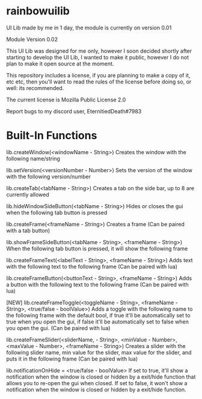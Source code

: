 # rainbowuilib
UI Lib made by me in 1 day, the module is currently on version 0.01

Module Version 0.02

This UI Lib was designed for me only, however I soon decided shortly after starting to develop the UI Lib, I wanted to make it public, however I do not plan to make it
open source at the moment.

This repository includes a license, if you are planning to make a copy of it, etc etc, then you'll want to read the rules of the license before doing so, or well: its
recommended.

The current license is Mozilla Public License 2.0

Report bugs to my discord user, EternitiedDeath#7983

# Built-In Functions 
lib.createWindow(<windowName - String>) Creates the window with the following name/string
  
lib.setVersion(<versionNumber - Number>) Sets the version of the window with the following version/number
  
lib.createTab(<tabName - String>) Creates a tab on the side bar, up to 8 are currently allowed
  
lib.hideWindowSideButton(<tabName - String>) Hides or closes the gui when the following tab button is pressed
  
lib.createFrame(<frameName - String>) Creates a frame (Can be paired with a tab button)
  
lib.showFrameSideButton(<tabName - String>, <frameName - String>) When the following tab button is pressed, it will show the following frame
  
lib.createFrameText(<labelText - String>, <frameName - String>) Adds text with the following text to the following frame (Can be paired with lua)
  
lib.createFrameButton(<buttonText - String>, <frameName - String>) Adds a button with the following text to the following frame (Can be paired with lua)
  
[NEW] lib.createFrameToggle(<toggleName - String>, <frameName - String>, <true/false - boolValue>) Adds a toggle with the following name to the following frame with the default bool, if true it'll be automatically set to true when you open the gui, if false it'll be automatically set to false when you open the gui. (Can be paired with lua)
  
lib.createFrameSlider(<sliderName, - String>, <minValue - Number>, <maxValue - Number>, <frameName - String>) Creates a slider with the following slider name, min value for the slider, max value for the slider, and puts it in the following frame (Can be paired with lua)
  
lib.notificationOnHide = <true/false - boolValue> If set to true, it'll show a notification when the window is closed or hidden by a exit/hide function that allows you to re-open the gui when closed. If set to false, it won't show a notification when the window is closed or hidden by a exit/hide function.
